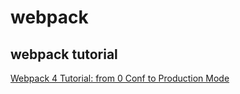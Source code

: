 # webpack

## webpack tutorial

[Webpack 4 Tutorial: from 0 Conf to Production Mode](https://www.valentinog.com/blog/webpack/#webpack_4_as_a_zero_configuration_module_bundler)
